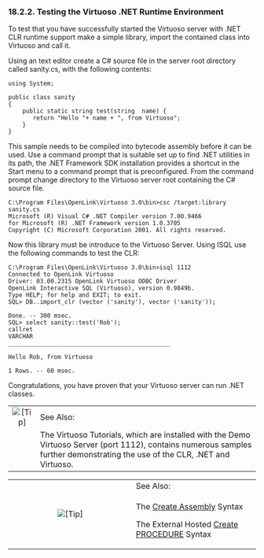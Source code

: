 <div>

<div>

<div>

<div>

### 18.2.2. Testing the Virtuoso .NET Runtime Environment

</div>

</div>

</div>

To test that you have successfully started the Virtuoso server with .NET
CLR runtime support make a simple library, import the contained class
into Virtuoso and call it.

Using an text editor create a C# source file in the server root
directory called sanity.cs, with the following contents:

``` programlisting
using System;

public class sanity
{
    public static string test(string  name) {
       return "Hello "+ name + ", from Virtuoso";
    }
}
```

This sample needs to be compiled into bytecode assembly before it can be
used. Use a command prompt that is suitable set up to find .NET
utilities in its path, the .NET Framework SDK installation provides a
shortcut in the Start menu to a command prompt that is preconfigured.
From the command prompt change directory to the Virtuoso server root
containing the C# source file.

``` programlisting
C:\Program Files\OpenLink\Virtuoso 3.0\bin>csc /target:library sanity.cs
Microsoft (R) Visual C# .NET Compiler version 7.00.9466
for Microsoft (R) .NET Framework version 1.0.3705
Copyright (C) Microsoft Corporation 2001. All rights reserved.
```

Now this library must be introduce to the Virtuoso Server. Using ISQL
use the following commands to test the CLR:

``` programlisting
C:\Program Files\OpenLink\Virtuoso 3.0\bin>isql 1112
Connected to OpenLink Virtuoso
Driver: 03.00.2315 OpenLink Virtuoso ODBC Driver
OpenLink Interactive SQL (Virtuoso), version 0.9849b.
Type HELP; for help and EXIT; to exit.
SQL> DB..import_clr (vector ('sanity'), vector ('sanity'));

Done. -- 300 msec.
SQL> select sanity::test('Rob');
callret
VARCHAR
______________________________________________

Hello Rob, from Virtuoso

1 Rows. -- 60 msec.
```

Congratulations, you have proven that your Virtuoso server can run .NET
classes.

<div>

|                            |                                                                                                                                                                               |
|:--------------------------:|:------------------------------------------------------------------------------------------------------------------------------------------------------------------------------|
| ![\[Tip\]](images/tip.png) | See Also:                                                                                                                                                                     |
|                            | The Virtuoso Tutorials, which are installed with the Demo Virtuoso Server (port 1112), contains numerous samples further demonstrating the use of the CLR, .NET and Virtuoso. |

</div>

<div>

<table data-border="0" data-summary="Tip: See Also:">
<colgroup>
<col style="width: 50%" />
<col style="width: 50%" />
</colgroup>
<tbody>
<tr class="odd">
<td rowspan="2" style="text-align: center;" data-valign="top"
width="25"><img src="images/tip.png" alt="[Tip]" /></td>
<td style="text-align: left;">See Also:</td>
</tr>
<tr class="even">
<td style="text-align: left;" data-valign="top"><p>The <a
href="createassembly.html" class="link"
title="11.10. CREATE ASSEMBLY Syntax - External Libraries">Create
Assembly</a> Syntax</p>
<p>The External Hosted <a href="createassembly.html" class="link"
title="11.10. CREATE ASSEMBLY Syntax - External Libraries">Create
PROCEDURE</a> Syntax</p></td>
</tr>
</tbody>
</table>

</div>

</div>
